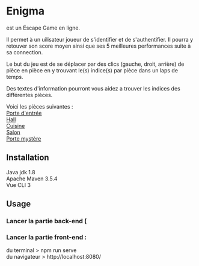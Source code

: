 # Enigma

est un Escape Game en ligne.

Il permet à un uilisateur joueur de s'identifier et de s'authentifier.
Il pourra y retouver son score moyen ainsi que ses 5 meilleures performances
suite à sa connection.

Le but du jeu est de se déplacer par des clics (gauche, droit, arrière) 
de pièce en pièce en y trouvant le(s) indice(s) par pièce dans un laps de
temps.

Des textes d'information pourront vous aidez a trouver les indices des différentes pièces.

Voici les pièces suivantes :  
[Porte d'entrée](https://imgur.com/juwrHV3)  
[Hall](https://imgur.com/48qourp)  
[Cuisine](https://imgur.com/wXUH39E)  
[Salon](https://imgur.com/qGF7Iuu)  
[Porte mystère](https://imgur.com/B9YEXdm)  


## Installation

Java jdk 1.8  
Apache Maven 3.5.4  
Vue CLI 3  

## Usage

### Lancer la partie back-end (  

### Lancer la partie front-end :  
du terminal > npm run serve  
du navigateur >  http://localhost:8080/  


  


